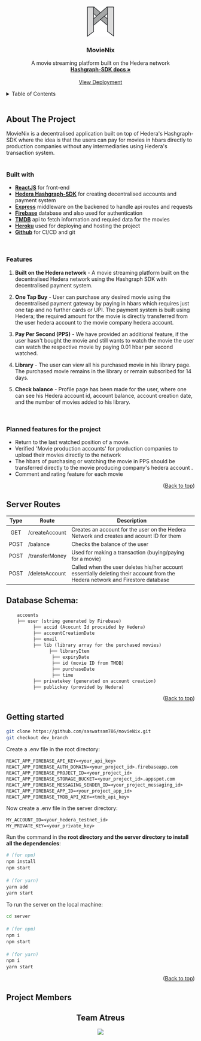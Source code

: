 <!-- PROJECT LOGO -->
<br>
<div align="center">
  <a href="#">
    <img src="src/pages/Login/MovieNix-2.svg" alt="MovieNix Logo" width="80" height="80">
  </a>

  <h3 align="center">MovieNix</h3>

  <p align="center">
    A movie streaming platform built on the Hedera network
    <br />
    <a href="https://docs.hedera.com/guides/docs/sdks"><strong>Hashgraph-SDK docs »</strong></a>
    <br />
    <br />
    <a target="_blank" href="https://movienix-5e794.web.app/">View Deployment</a>
  </p>
</div>


<!-- TABLE OF CONTENTS -->
<details>
  <summary>Table of Contents</summary>
  <ol>
    <li>
      <a href="#about-the-project">About The Project
      </a>
      <ul>
        <li><a href="#built-with">Built With</a></li>
        <li><a href="#features">Features</a></li>
        <li><a href="#planned-features-for-the-project">Planned Features</a></li>
      </ul>
    </li>
    <li>
       <a href="#server-routes">Server routes</a>
    </li>
    <li>
       <a href="#database-schema">Database Schema</a>
    </li>
    <li>
      <a href="#getting-started">Getting Started</a>
    </li>
    <li><a href="#project-members">Our Team</a></li>
  </ol>
</details>

<br/>

<!-- ABOUT THE PROJECT -->
## About The Project
MovieNix is a decentralised application built on top of Hedera's Hashgraph-SDK where the idea is that the users can pay for movies in hbars directly to production companies without any intermediaries using Hedera's transaction system.
<br/><br/>
### Built with

* **[ReactJS](https://reactjs.org/docs/getting-started.html)** for front-end
* **[Hedera Hashgraph-SDK](https://docs.hedera.com/guides/)** for creating decentralised accounts and payment system 
* **[Express](https://expressjs.com/)** middleware on the backened to handle api routes and requests
* **[Firebase](https://firebase.google.com/)** database and also used for authentication
* **[TMDB](https://developers.themoviedb.org/3)** api to fetch information and requied data for the movies
* **[Heroku](https://www.heroku.com/)** used for deploying and hosting the project
* **[Github](https://github.com/)** for CI/CD and git

<br/>

### Features

1. **Built on the Hedera network** - A movie streaming platform built on the decentralised Hedera network using the Hashgraph SDK with decentralised payment system.

2. **One Tap Buy** - User can purchase any desired movie using the decentralised payment gateway by paying in hbars which requires just one tap and no further cards or UPI. The payment system is built using Hedera; the required amount for the movie is directly transferred from the user hedera account to the movie company hedera account. 

3. **Pay Per Second (PPS)** - We have provided an additional feature, if the user hasn't bought the movie and still wants to watch the movie the user can watch the respective movie by paying 0.01 hbar per second watched.

4. **Library** - The user can view all his purchased movie in his library page. The purchased movie remains in the library or remain subscribed for 14 days. 

5. **Check balance** - Profile page has been made for the user, where one can see his Hedera account id, account balance, account creation date, and the number of movies added to his library.
 
<br/>

### Planned features for the project

* Return to the last watched position of a movie.
* Verified 'Movie production accounts' for production companies to upload their movies directly to the network
* The hbars of purchasing or watching the movie in PPS should be transferred directly to the movie producing company's hedera account .
* Comment and rating feature for each movie


<p align="right">(<a href="#">Back to top</a>)</p>

<!-- ## Currently working on

1. xyz
2. abc -->

## Server Routes

| Type | Route | Description |
|:--:|--| ------------- |
| GET | /createAccount | Creates an account for the user on the Hedera Network and creates and acount ID for them |
| POST | /balance | Checks the balance of the user |
| POST | /transferMoney | Used for making a transaction (buying/paying for a movie) |
| POST | /deleteAccount | Called when the user deletes his/her account essentially deleting their account from the Hedera network and Firestore database |

## Database Schema:
```
    accounts
	├── user (string generated by Firebase)
		  ├── accid (Acocunt Id procvided by Hedera)
		  ├── accountCreationDate
		  ├── email 
		  ├── lib (library array for the purchased movies)
	    		├── libraryItem
				 ├── expiryDate
				 ├── id (movie ID from TMDB)
				 ├── purchaseDate
				 ├── time
		  ├── privatekey (generated on account creation)
		  ├── publickey (provided by Hedera)
```
<p align="right">(<a href="#">Back to top</a>)</p>

## Getting started

```bash
git clone https://github.com/saswatsam786/movieNix.git
git checkout dev_branch
```
Create a .env file in the root directory:

```
REACT_APP_FIREBASE_API_KEY=<your_api_key>
REACT_APP_FIREBASE_AUTH_DOMAIN=<your_project_id>.firebaseapp.com
REACT_APP_FIREBASE_PROJECT_ID=<your_project_id>
REACT_APP_FIREBASE_STORAGE_BUCKET=<your_project_id>.appspot.com
REACT_APP_FIREBASE_MESSAGING_SENDER_ID=<your_project_messaging_id>
REACT_APP_FIREBASE_APP_ID=<your_project_app_id>
REACT_APP_FIREBASE_TMDB_API_KEY=<tmdb_api_key>
```
Now create a .env file in the server directory:

```
MY_ACCOUNT_ID=<your_hedera_testnet_id>
MY_PRIVATE_KEY=<your_private_key>
```

Run the command in the **root directory and the server directory to install all the dependencies**:

```bash
# (for npm)
npm install
npm start

# (for yarn) 
yarn add
yarn start
```



To run the server on the local machine:

```bash
cd server

# (for npm)
npm i
npm start

# (for yarn)
npm i
yarn start
```

<p align="right">(<a href="#">Back to top</a>)</p>


## Project Members

<div align="center">

## Team Atreus
<a href = "https://github.com/saswatsam786/movienix/graphs/contributors">
  <img src="https://contrib.rocks/image?repo=saswatsam786/movienix">
</a>
</div>
